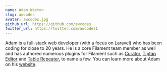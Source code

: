 ```yaml
---
name: Adam Weston
slug: awcodes
avatar: awcodes.jpg
github_url: https://github.com/awcodes
twitter_url: https://twitter.com/awcodes1
---
```


Adam is a full-stack web developer (with a focus on Laravel) who has been coding for close to 20 years. He is a core Filament team member as well and has authored numerous plugins for Filament such as [Curator](https://filamentphp.com/plugins/awcodes-curator), [Tiptap Editor](https://filamentphp.com/plugins/awcodes-tiptap-editor) and [Table Repeater](https://filamentphp.com/plugins/awcodes-table-repeater), to name a few. You can learn more about Adam on his [website](https://aw.codes).
